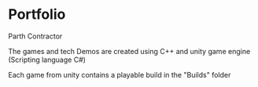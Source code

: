 # Portfolio
Parth Contractor

The games and tech Demos are created using C++ and unity game engine (Scripting language C#)

Each game from unity contains a playable build in the "Builds" folder
